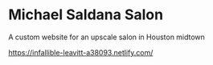 # Michael Saldana Salon
A custom website for an upscale salon in Houston midtown

https://infallible-leavitt-a38093.netlify.com/
